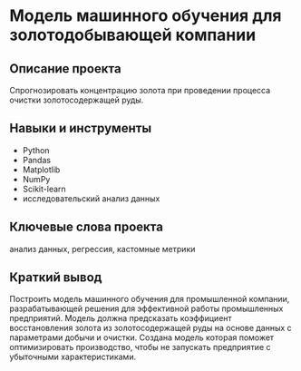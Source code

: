 # Модель машинного обучения для золотодобывающей компании
## Описание проекта
Спрогнозировать концентрацию золота при проведении процесса очистки золотосодержащей руды.
## Навыки и инструменты
* Python
* Pandas
* Matplotlib
* NumPy
* Scikit-learn
* исследовательский анализ данных
## Ключевые слова проекта
анализ данных, регрессия, кастомные метрики
## Краткий вывод
Построить модель машинного обучения для промышленной компании, разрабатывающей решения для эффективной работы промышленных предприятий. 
Модель должна предсказать коэффициент восстановления золота из золотосодержащей руды на основе данных с параметрами добычи и очистки. 
Создана модель которая поможет оптимизировать производство, чтобы не запускать предприятие с убыточными характеристиками.
